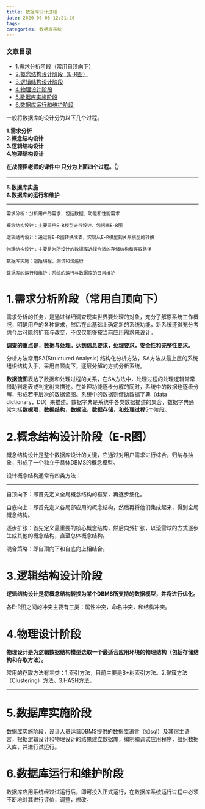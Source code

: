 ```yaml
---
title: 数据库设计过程
date: 2020-06-05 12:21:26
tags: 
categories: 数据库系统
---
```


<!--more-->

### 文章目录

- [1.需求分析阶段（常用自顶向下）](#1_34)
- [2.概念结构设计阶段（E-R图）](#2ER_44)
- [3.逻辑结构设计阶段](#3_59)
- [4.物理设计阶段](#4_64)
- [5.数据库实施阶段](#5_71)
- [6.数据库运行和维护阶段](#6_76)

一般将数据库的设计分为以下几个过程。

**1.需求分析  
2.概念结构设计  
3.逻辑结构设计  
4.物理结构设计**

**在战德臣老师的课件中 只分为上面四个过程。👆**

---

**5.数据库实施  
6.数据库的运行和维护**

---

```
需求分析：分析用户的需求，包括数据、功能和性能需求

概念结构设计：主要采用E-R模型进行设计，包括画E-R图

逻辑结构设计：通过将E-R图转换成表，实现从E-R模型到关系模型的转换

物理结构设计：主要是为所设计的数据库选择合适的存储结构和存取路径

数据库实施：包括编程、测试和试运行

数据库的运行和维护：系统的运行与数据库的日常维护

```

# 1.需求分析阶段（常用自顶向下）

需求分析的任务，是通过详细调查现实世界要处理的对象，充分了解原系统工作概况，明确用户的各种需求，然后在此基础上确定新的系统功能，新系统还得充分考虑今后可能的扩充与改变，不仅仅能够按当前应用需求来设计。

**调查的重点是，数据与处理。达到信息要求，处理要求，安全性和完整性要求。**

分析方法常用SA\(Structured Analysis\) 结构化分析方法，SA方法从最上层的系统组织结构入手，采用自顶向下，逐层分解的方式分析系统。

**数据流图**表达了数据和处理过程的关系，在SA方法中，处理过程的处理逻辑常常借助判定表或判定树来描述。在处理功能逐步分解的同时，系统中的数据也逐级分解，形成若干层次的数据流图。系统中的数据则借助数据字典（data dictionary，DD）来描述。数据字典是系统中各类数据描述的集合，数据字典通常包括**数据项，数据结构，数据流，数据存储，和处理过程**5个阶段。

# 2.概念结构设计阶段（E-R图）

概念结构设计是整个数据库设计的关键，它通过对用户需求进行综合，归纳与抽象，形成了一个独立于具体DBMS的概念模型。

设计概念结构通常有四类方法：

---

自顶向下：即首先定义全局概念结构的框架，再逐步细化。

自底向上：即首先定义各局部应用的概念结构，然后再将他们集成起来，得到全局概念结构。

逐步扩张：首先定义最重要的核心概念结构，然后向外扩张，以滚雪球的方式逐步生成其他的概念结构，直至总体概念结构。

混合策略：即自顶向下和自底向上相结合。

# 3.逻辑结构设计阶段

**逻辑结构设计是将概念结构转换为某个DBMS所支持的数据模型，并将进行优化。**

各E-R图之间的冲突主要有三类：属性冲突，命名冲突，和结构冲突。

# 4.物理设计阶段

**物理设计是为逻辑数据结构模型选取一个最适合应用环境的物理结构（包括存储结构和存取方法）。**

常用的存取方法有三类：1.索引方法，目前主要是B+树索引方法。2.聚簇方法（Clustering）方法。3.HASH方法。

---

# 5.数据库实施阶段

数据库实施阶段，设计人员运营DBMS提供的数据库语言（如sql）及其宿主语言，根据逻辑设计和物理设计的结果建立数据库，编制和调试应用程序，组织数据入库，并进行试运行。

# 6.数据库运行和维护阶段

数据库应用系统经过试运行后，即可投入正式运行，在数据库系统运行过程中必须不断地对其进行评价，调整，修改。